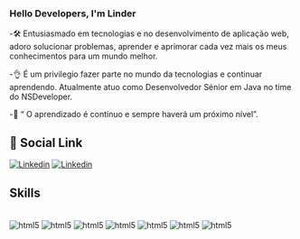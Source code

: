 ### Hello Developers, I'm Linder

-🛠 Entusiasmado em tecnologias e no desenvolvimento de aplicação web, adoro solucionar problemas, aprender e aprimorar cada vez mais os meus conhecimentos para um mundo melhor. 

-👌 É um privilegio fazer parte no mundo da tecnologias e continuar aprendendo. Atualmente atuo como Desenvolvedor Sénior em Java no time do NSDeveloper.

-🚀 “ O aprendizado é contínuo e sempre haverá um próximo nível”.

## 📱 Social Link
<div style="https://github.com/linderjunior" >

[![Linkedin ]( https://img.shields.io/badge/LinkedIn-0077B5?style=for-the-badge&logo=linkedin&logoColor=white)](https://www.linkedin.com/in/linder-junior-98b596149/) 
[![Linkedin ]( https://img.shields.io/badge/Gmail-D14836?style=for-the-badge&logo=linkedin&logoColor=white)](https://www.linkedin.com/in/linderju01@gmail.com) 

 </div>
  
## Skills

<div style="display: inline_block"> <br/>
  <img align="center" alt="html5" src="https://img.shields.io/badge/HTML5-E34F26?style=for-the-badge&logo=html5&logoColor=white" />
  <img align="center" alt="html5" src="https://img.shields.io/badge/Java-ED8B00?style=for-the-badge&logo=java&logoColor=black" />
  <img align="center" alt="html5" src="https://img.shields.io/badge/CSS3-1572B6?style=for-the-badge&logo=css3&logoColor=white" />
  <img align="center" alt="html5" src="https://img.shields.io/badge/JavaScript-F7DF1E?style=for-the-badge&logo=javascript&logoColor=black" />
  <img align="center" alt="html5" src="https://img.shields.io/badge/React_Native-20232A?style=for-the-badge&logo=react&logoColor=61DAFB" />
  <img align="center" alt="html5" src="https://img.shields.io/badge/Bootstrap-563D7C?style=for-the-badge&logo=bootstrap&logoColor=white" />
 <img align="center" alt="html5" src="https://img.shields.io/badge/MySQL-00000F?style=for-the-badge&logo=mysql&logoColor=white" /> 
</div>





